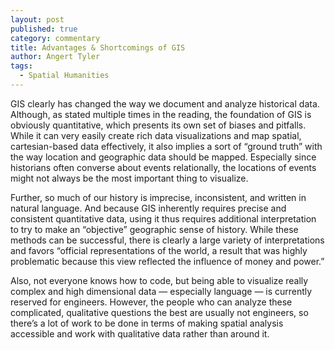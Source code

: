 ```yaml
---
layout: post
published: true
category: commentary
title: Advantages & Shortcomings of GIS
author: Angert Tyler
tags:
  - Spatial Humanities
---
```


GIS clearly has changed the way we document and analyze historical data. Although, as stated multiple times in the reading, the foundation of GIS is obviously quantitative, which presents its own set of biases and pitfalls. While it can very easily create rich data visualizations and map spatial, cartesian-based data effectively, it also implies a sort of “ground truth” with the way location and geographic data should be mapped. Especially since historians often converse about events relationally, the locations of events might not always be the most important thing to visualize.
 
Further, so much of our history is imprecise, inconsistent, and written in natural language. And because GIS inherently requires precise and consistent quantitative data, using it thus requires additional interpretation to try to make an “objective” geographic sense of history. While these methods can be successful, there is clearly a large variety of interpretations and favors “official representations of the world, a result that was highly problematic because this view reflected the influence of money and power.”
 
Also, not everyone knows how to code, but being able to visualize really complex and high dimensional data — especially language — is currently reserved for engineers. However, the people who can analyze these complicated, qualitative questions the best are usually not engineers, so there’s a lot of work to be done in terms of making spatial analysis accessible and work with qualitative data rather than around it.